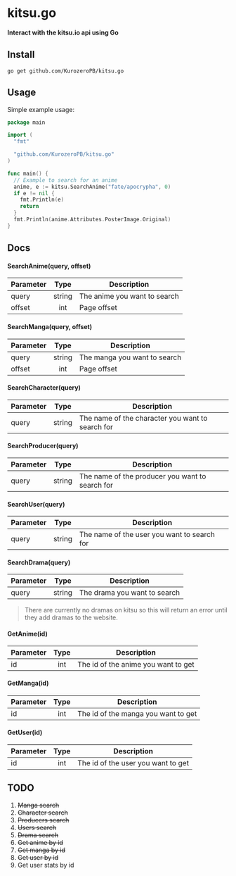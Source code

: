 # kitsu.go
__Interact with the kitsu.io api using Go__</br>

## Install
`go get github.com/KurozeroPB/kitsu.go`

## Usage
Simple example usage:
```go
package main

import (
  "fmt"

  "github.com/KurozeroPB/kitsu.go"
)

func main() {
  // Example to search for an anime
  anime, e := kitsu.SearchAnime("fate/apocrypha", 0)
  if e != nil {
    fmt.Println(e)
    return
  }
  fmt.Println(anime.Attributes.PosterImage.Original)
}
```

## Docs

#### SearchAnime(query, offset)
| Parameter | Type          | Description |
|-----------|:-------------:|-------------|
| query     | string        | The anime you want to search
| offset    | int           | Page offset

#### SearchManga(query, offset)
| Parameter | Type          | Description |
|-----------|:-------------:|-------------|
| query     | string        | The manga you want to search
| offset    | int           | Page offset

#### SearchCharacter(query)
| Parameter | Type          | Description |
|-----------|:-------------:|-------------|
| query     | string        | The name of the character you want to search for

#### SearchProducer(query)
| Parameter | Type          | Description |
|-----------|:-------------:|-------------|
| query     | string        | The name of the producer you want to search for

#### SearchUser(query)
| Parameter | Type          | Description |
|-----------|:-------------:|-------------|
| query     | string        | The name of the user you want to search for

#### SearchDrama(query)
| Parameter | Type          | Description |
|-----------|:-------------:|-------------|
| query     | string        | The drama you want to search
> There are currently no dramas on kitsu so this will return an error until they add dramas to the website.

#### GetAnime(id)
| Parameter | Type          | Description |
|-----------|:-------------:|-------------|
| id        | int           | The id of the anime you want to get

#### GetManga(id)
| Parameter | Type          | Description |
|-----------|:-------------:|-------------|
| id        | int           | The id of the manga you want to get

#### GetUser(id)
| Parameter | Type          | Description |
|-----------|:-------------:|-------------|
| id        | int           | The id of the user you want to get

## TODO
1. ~~Manga search~~
2. ~~Character search~~
3. ~~Producers search~~
4. ~~Users search~~
5. ~~Drama search~~
6. ~~Get anime by id~~
7. ~~Get manga by id~~
8. ~~Get user by id~~
9. Get user stats by id

<!--
Get user stats by id:
https://kitsu.io/api/edge/stats/id
http://docs.kitsu.apiary.io/#reference/users/stats/fetch-resource
-->
